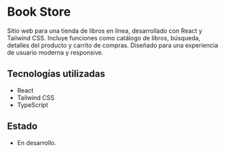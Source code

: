 # Book Store

Sitio web para una tienda de libros en línea, desarrollado con React y Tailwind CSS. Incluye funciones como catálogo de libros, búsqueda, detalles del producto y carrito de compras. Diseñado para una experiencia de usuario moderna y responsive.

## Tecnologías utilizadas

- React
- Tailwind CSS
- TypeScript

## Estado

- En desarrollo.

